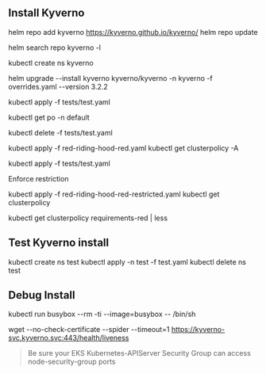 ## Install Kyverno

helm repo add kyverno https://kyverno.github.io/kyverno/
helm repo update

helm search repo kyverno -l

kubectl create ns kyverno

helm upgrade --install kyverno kyverno/kyverno -n kyverno  -f overrides.yaml --version 3.2.2

kubectl apply -f tests/test.yaml

kubectl get po -n default

kubectl delete -f tests/test.yaml

kubectl apply -f red-riding-hood-red.yaml
kubectl get clusterpolicy -A

kubectl apply -f tests/test.yaml

Enforce restriction

kubectl apply -f red-riding-hood-red-restricted.yaml
kubectl get clusterpolicy

kubectl get clusterpolicy requirements-red | less


## Test Kyverno install

kubectl create ns test
kubectl apply -n test -f test.yaml
kubectl delete ns test

## Debug Install

kubectl run busybox --rm -ti --image=busybox -- /bin/sh

wget --no-check-certificate --spider --timeout=1 https://kyverno-svc.kyverno.svc:443/health/liveness

> Be sure your EKS Kubernetes-APIServer Security Group can access node-security-group ports